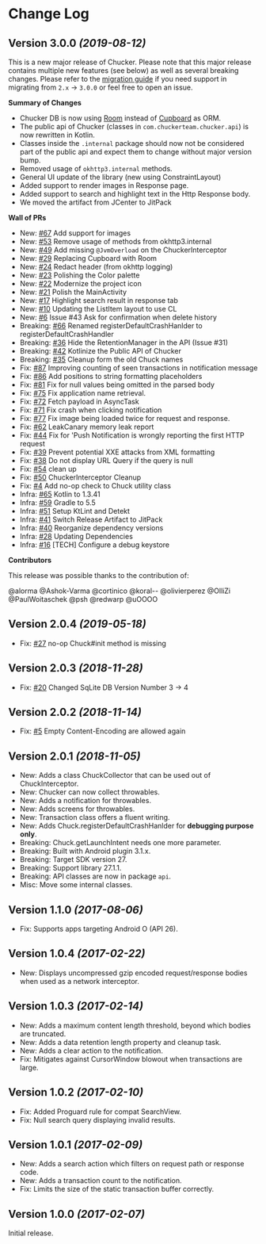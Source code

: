 Change Log
==========

Version 3.0.0 *(2019-08-12)*
----------------------------

This is a new major release of Chucker. Please note that this major release contains multiple new features (see below) as well as several breaking changes. Please refer to the [migration guide](/docs/migrating-from-2.0.md) if you need support in migrating from `2.x` -> `3.0.0` or feel free to open an issue.

**Summary of Changes**

* Chucker DB is now using [Room](https://developer.android.com/topic/libraries/architecture/room) instead of [Cupboard](https://bitbucket.org/littlerobots/cupboard/wiki/Home) as ORM.
* The public api of Chucker (classes in `com.chuckerteam.chucker.api`) is now rewritten in Kotlin.
* Classes inside the `.internal` package should now not be considered part of the public api and expect them to change without major version bump.
* Removed usage of `okhttp3.internal` methods.
* General UI update of the library (new using ConstraintLayout)
* Added support to render images in Response page.
* Added support to search and highlight text in the Http Response body.
* We moved the artifact from JCenter to JitPack

**Wall of PRs**

* New: [#67] Add support for images
* New: [#53] Remove usage of methods from okhttp3.internal
* New: [#49] Add missing `@JvmOverload` on the ChuckerInterceptor
* New: [#29] Replacing Cupboard with Room
* New: [#24] Redact header (from okhttp logging)
* New: [#23] Polishing the Color palette
* New: [#22] Modernize the project icon
* New: [#21] Polish the MainActivity
* New: [#17] Highlight search result in response tab
* New: [#10] Updating the ListItem layout to use CL
* New: [#6] Issue #43 Ask for confirmation when delete history
* Breaking: [#66] Renamed registerDefaultCrashHanlder to registerDefaultCrashHandler
* Breaking: [#36] Hide the RetentionManager in the API (Issue #31)
* Breaking: [#42] Kotlinize the Public API of Chucker
* Breaking: [#35] Cleanup form the old Chuck names
* Fix: [#87] Improving counting of seen transactions in notification message
* Fix: [#86] Add positions to string formatting placeholders
* Fix: [#81] Fix for null values being omitted in the parsed body
* Fix: [#75] Fix application name retrieval.
* Fix: [#72] Fetch payload in AsyncTask
* Fix: [#71] Fix crash when clicking notification
* Fix: [#77] Fix image being loaded twice for request and response.
* Fix: [#62] LeakCanary memory leak report
* Fix: [#44] Fix for 'Push Notification is wrongly reporting the first HTTP request
* Fix: [#39] Prevent potential XXE attacks from XML formatting
* Fix: [#38] Do not display URL Query if the query is null
* Fix: [#54] clean up
* Fix: [#50] ChuckerInterceptor Cleanup
* Fix: [#4] Add no-op check to Chuck utility class
* Infra: [#65] Kotlin to 1.3.41
* Infra: [#59] Gradle to 5.5
* Infra: [#51] Setup KtLint and Detekt
* Infra: [#41] Switch Release Artifact to JitPack
* Infra: [#40] Reorganize dependency versions
* Infra: [#28] Updating Dependencies
* Infra: [#16] [TECH] Configure a debug keystore

**Contributors**

This release was possible thanks to the contribution of:

@alorma
@Ashok-Varma
@cortinico
@koral--
@olivierperez
@OlliZi
@PaulWoitaschek
@psh
@redwarp
@uOOOO

Version 2.0.4 *(2019-05-18)*
----------------------------

 * Fix: [#27] no-op Chuck#init method is missing

Version 2.0.3 *(2018-11-28)*
----------------------------

 * Fix: [#20] Changed SqLite DB Version Number 3 -> 4

Version 2.0.2 *(2018-11-14)*
----------------------------

 * Fix: [#5] Empty Content-Encoding are allowed again

Version 2.0.1 *(2018-11-05)*
----------------------------

 * New: Adds a class ChuckCollector that can be used out of ChuckInterceptor.
 * New: Chucker can now collect throwables.
 * New: Adds a notification for throwables.
 * New: Adds screens for throwables.
 * New: Transaction class offers a fluent writing.
 * New: Adds Chuck.registerDefaultCrashHanlder for **debugging purpose only**.
 * Breaking: Chuck.getLaunchIntent needs one more parameter.
 * Breaking: Built with Android plugin 3.1.x.
 * Breaking: Target SDK version 27.
 * Breaking: Support library 27.1.1.
 * Breaking: API classes are now in package `api`.
 * Misc: Move some internal classes.

Version 1.1.0 *(2017-08-06)*
----------------------------

 * Fix: Supports apps targeting Android O (API 26).

Version 1.0.4 *(2017-02-22)*
----------------------------

 * New: Displays uncompressed gzip encoded request/response bodies when used as a network interceptor.

Version 1.0.3 *(2017-02-14)*
----------------------------

 * New: Adds a maximum content length threshold, beyond which bodies are truncated.
 * New: Adds a data retention length property and cleanup task.
 * New: Adds a clear action to the notification.
 * Fix: Mitigates against CursorWindow blowout when transactions are large.

Version 1.0.2 *(2017-02-10)*
----------------------------

 * Fix: Added Proguard rule for compat SearchView.
 * Fix: Null search query displaying invalid results.

Version 1.0.1 *(2017-02-09)*
----------------------------

 * New: Adds a search action which filters on request path or response code.
 * New: Adds a transaction count to the notification.
 * Fix: Limits the size of the static transaction buffer correctly.

Version 1.0.0 *(2017-02-07)*
----------------------------

Initial release.

[#4]: https://github.com/ChuckerTeam/chucker/pull/4
[#5]: https://github.com/ChuckerTeam/chucker/pull/5
[#6]: https://github.com/ChuckerTeam/chucker/pull/6
[#10]: https://github.com/ChuckerTeam/chucker/pull/10
[#16]: https://github.com/ChuckerTeam/chucker/pull/16
[#17]: https://github.com/ChuckerTeam/chucker/pull/17
[#20]: https://github.com/ChuckerTeam/chucker/pull/20
[#21]: https://github.com/ChuckerTeam/chucker/pull/21
[#22]: https://github.com/ChuckerTeam/chucker/pull/22
[#23]: https://github.com/ChuckerTeam/chucker/pull/23
[#24]: https://github.com/ChuckerTeam/chucker/pull/24
[#25]: https://github.com/ChuckerTeam/chucker/pull/25
[#27]: https://github.com/ChuckerTeam/chucker/pull/27
[#28]: https://github.com/ChuckerTeam/chucker/pull/28
[#29]: https://github.com/ChuckerTeam/chucker/pull/29
[#33]: https://github.com/ChuckerTeam/chucker/pull/33
[#34]: https://github.com/ChuckerTeam/chucker/pull/34
[#35]: https://github.com/ChuckerTeam/chucker/pull/35
[#36]: https://github.com/ChuckerTeam/chucker/pull/36
[#38]: https://github.com/ChuckerTeam/chucker/pull/38
[#39]: https://github.com/ChuckerTeam/chucker/pull/39
[#40]: https://github.com/ChuckerTeam/chucker/pull/40
[#41]: https://github.com/ChuckerTeam/chucker/pull/41
[#42]: https://github.com/ChuckerTeam/chucker/pull/42
[#44]: https://github.com/ChuckerTeam/chucker/pull/44
[#47]: https://github.com/ChuckerTeam/chucker/pull/47
[#48]: https://github.com/ChuckerTeam/chucker/pull/48
[#49]: https://github.com/ChuckerTeam/chucker/pull/49
[#50]: https://github.com/ChuckerTeam/chucker/pull/50
[#51]: https://github.com/ChuckerTeam/chucker/pull/51
[#53]: https://github.com/ChuckerTeam/chucker/pull/53
[#54]: https://github.com/ChuckerTeam/chucker/pull/54
[#59]: https://github.com/ChuckerTeam/chucker/pull/59
[#62]: https://github.com/ChuckerTeam/chucker/pull/62
[#63]: https://github.com/ChuckerTeam/chucker/pull/63
[#65]: https://github.com/ChuckerTeam/chucker/pull/65
[#66]: https://github.com/ChuckerTeam/chucker/pull/66
[#67]: https://github.com/ChuckerTeam/chucker/pull/67
[#71]: https://github.com/ChuckerTeam/chucker/pull/71
[#72]: https://github.com/ChuckerTeam/chucker/pull/72
[#75]: https://github.com/ChuckerTeam/chucker/pull/75
[#77]: https://github.com/ChuckerTeam/chucker/pull/77
[#81]: https://github.com/ChuckerTeam/chucker/pull/81
[#86]: https://github.com/ChuckerTeam/chucker/pull/86
[#87]: https://github.com/ChuckerTeam/chucker/pull/87

